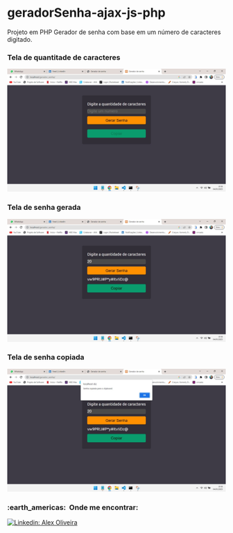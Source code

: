 # geradorSenha-ajax-js-php
Projeto em PHP Gerador de senha com base em um número de caracteres digitado.

<h3>Tela de quantitade de caracteres</h3>
<img src="https://github.com/AlexMatsu/geradorSenha-ajax-js-php/blob/main/imgPrint/img-3.jpeg">
<h3>Tela de senha gerada</h3>
<img src="https://github.com/AlexMatsu/geradorSenha-ajax-js-php/blob/main/imgPrint/img-1.jpeg">
<h3>Tela de senha copiada</h3>
<img src="https://github.com/AlexMatsu/geradorSenha-ajax-js-php/blob/main/imgPrint/img-2.jpeg">
 

<h3> :earth_americas: &nbsp;Onde me encontrar: </h3> 

[![Linkedin: Alex Oliveira](https://img.shields.io/badge/-arnaldocarpi-blue?style=flat-square&logo=Linkedin&logoColor=white&link=https://www.linkedin.com/in/luisalexmce)](https://www.linkedin.com/in/luisalexmce) 
 
